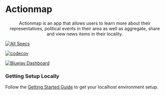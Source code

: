# Actionmap

<div style="text-align: center;">

Actionmap is an app that allows users to learn more about their representatives,
political events in their area as well as aggregate, share and view news items in their locality.

</div>

<!-- TODO: Update these for your repo! -->

[![All Specs](https://github.com/cs169/fa23-chips-10.5-25/actions/workflows/specs.yml/badge.svg)](https://github.com/cs169/fa23-chips-10.5-25/actions/workflows/specs.yml)

[![codecov](https://codecov.io/gh/cs169/fa23-chips-10.5-25/graph/badge.svg?token=xQMxhPO8EV)](https://codecov.io/gh/cs169/fa23-chips-10.5-25)

[![Bluejay Dashboard](https://img.shields.io/badge/Bluejay-Dashboard_25-blue.svg)](http://dashboard.bluejay.governify.io/dashboard/script/dashboardLoader.js?dashboardURL=https://reporter.bluejay.governify.io/api/v4/dashboards/tpa-CS169-2023-GH-cs169_fa23-chips-10.5-25/main)

### Getting Setup Locally

Follow the [Getting Started Guide](./docs/01-getting-started.md) to get your localhost environment setup.
